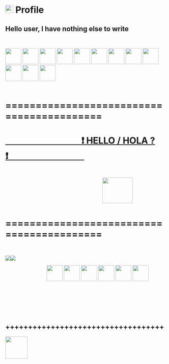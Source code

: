 # <img width="25" height="25" src="https://emojipedia-us.s3.dualstack.us-west-1.amazonaws.com/thumbs/160/emojidex/59/large-red-circle_1f534.png" /> Profile
## **Hello user, I have nothing else to write**
<br>

<code><a href="#" target="_blank"><img height="50" src="https://emoji.discord.st/emojis/12f7ae8e-54e9-4e0a-a247-f62ee670e8a5.gif"></a></code>
<code><a href="#" target="_blank"><img height="50" src="https://pa1.narvii.com/7238/6816864269b6a35b622fbf1e0fd07dc7311565fer1-375-300_hq.gif"></a></code>
<code><a href="#" target="_blank"><img height="50" src="https://emoji.discord.st/emojis/12f7ae8e-54e9-4e0a-a247-f62ee670e8a5.gif"></a></code>
<code><a href="#" target="_blank"><img height="50" src="https://emoji.discord.st/emojis/12f7ae8e-54e9-4e0a-a247-f62ee670e8a5.gif"></a></code>
<code><a href="#" target="_blank"><img height="50" src="https://pa1.narvii.com/7238/6816864269b6a35b622fbf1e0fd07dc7311565fer1-375-300_hq.gif"></a></code>
<code><a href="#" target="_blank"><img height="50" src="https://emoji.discord.st/emojis/12f7ae8e-54e9-4e0a-a247-f62ee670e8a5.gif"></a></code>
<code><a href="#" target="_blank"><img height="50" src="https://emoji.discord.st/emojis/12f7ae8e-54e9-4e0a-a247-f62ee670e8a5.gif"></a></code>
<code><a href="#" target="_blank"><img height="50" src="https://pa1.narvii.com/7238/6816864269b6a35b622fbf1e0fd07dc7311565fer1-375-300_hq.gif"></a></code>
<code><a href="#" target="_blank"><img height="50" src="https://emoji.discord.st/emojis/12f7ae8e-54e9-4e0a-a247-f62ee670e8a5.gif"></a></code>
<code><a href="#" target="_blank"><img height="50" src="https://emoji.discord.st/emojis/12f7ae8e-54e9-4e0a-a247-f62ee670e8a5.gif"></a></code>
<code><a href="#" target="_blank"><img height="50" src="https://pa1.narvii.com/7238/6816864269b6a35b622fbf1e0fd07dc7311565fer1-375-300_hq.gif"></a></code>
<code><a href="#" target="_blank"><img height="50" src="https://emoji.discord.st/emojis/12f7ae8e-54e9-4e0a-a247-f62ee670e8a5.gif"></a></code>
<br>
<br>

# ==========================================
# <a href="https://pnrtscr.com/gz5n0s">&nbsp;&nbsp;&nbsp;&nbsp;&nbsp;&nbsp;&nbsp;&nbsp;&nbsp;&nbsp;&nbsp;&nbsp;&nbsp;&nbsp;&nbsp;&nbsp;&nbsp;&nbsp;&nbsp;&nbsp;&nbsp;&nbsp;&nbsp;&nbsp;&nbsp;&nbsp;&nbsp;&nbsp;&nbsp;&nbsp;&nbsp;&nbsp;&nbsp;&nbsp;&nbsp;&nbsp;❗ HELLO / HOLA ? ❗&nbsp;&nbsp;&nbsp;&nbsp;&nbsp;&nbsp;&nbsp;&nbsp;&nbsp;&nbsp;&nbsp;&nbsp;&nbsp;&nbsp;&nbsp;&nbsp;&nbsp;&nbsp;&nbsp;&nbsp;&nbsp;&nbsp;&nbsp;&nbsp;&nbsp;&nbsp;&nbsp;&nbsp;&nbsp;&nbsp;&nbsp;&nbsp;&nbsp;&nbsp;&nbsp;&nbsp;</a>
# <p>&nbsp;&nbsp;&nbsp;&nbsp;&nbsp;&nbsp;&nbsp;&nbsp;&nbsp;&nbsp;&nbsp;&nbsp;&nbsp;&nbsp;&nbsp;&nbsp;&nbsp;&nbsp;&nbsp;&nbsp;&nbsp;&nbsp;&nbsp;&nbsp;&nbsp;&nbsp;&nbsp;&nbsp;&nbsp;&nbsp;&nbsp;&nbsp;&nbsp;&nbsp;&nbsp;&nbsp;&nbsp;&nbsp;&nbsp;&nbsp;&nbsp;&nbsp;&nbsp;&nbsp;&nbsp;&nbsp;<a href="#"><img width="95" height="80" src="https://gifimage.net/wp-content/uploads/2017/08/transparent-anime-gif-13.gif" /></a></p>
# ==========================================

<br>

<img src="https://cdn2.scratch.mit.edu/get_image/gallery/279661_200x130.png?v=1384064073.0"/><img src="https://cdn2.scratch.mit.edu/get_image/gallery/279661_200x130.png?v=1384064073.0"/>

<span>&nbsp;&nbsp;&nbsp;&nbsp;&nbsp;&nbsp;&nbsp;&nbsp;&nbsp;&nbsp;&nbsp;&nbsp;&nbsp;&nbsp;&nbsp;&nbsp;&nbsp;&nbsp;&nbsp;&nbsp;&nbsp;&nbsp;&nbsp;&nbsp;&nbsp;&nbsp;&nbsp;&nbsp;&nbsp;&nbsp;&nbsp;&nbsp;</span>
<code><a href="#"><img height="50" src="https://24.media.tumblr.com/df774b7fe6934b7749f6c686b94aced7/tumblr_mndp9xPVWO1r3japgo1_500.gif" /></a></code>
<code><a href="https://www.python.org/" target="_blank"><img height="50" src="https://www.vectorlogo.zone/logos/python/python-ar21.svg"></a></code>
<code><a href="https://www.linux.org/" target="_blank"><img height="50" src="https://www.vectorlogo.zone/logos/linux/linux-ar21.svg"></a></code>
<code><a href="https://www.javascript.com/" target="_blank"><img height="50" src="https://www.vectorlogo.zone/logos/javascript/javascript-ar21.svg"></a></code>
<code><a href="https://www.djangoproject.com/" target="_blank"><img height="50" src="https://www.vectorlogo.zone/logos/djangoproject/djangoproject-ar21.svg"></a></code>
<code><a href="#"><img height="50" src="https://24.media.tumblr.com/df774b7fe6934b7749f6c686b94aced7/tumblr_mndp9xPVWO1r3japgo1_500.gif" /></a></code>



<br><br><br>
<br>
<br>

  ## +++++++++++++++++++++++++++++++++++

<img height="70" src="https://backgroundcheckall.com/wp-content/uploads/2018/10/anime-gif-no-background.gif" />
<!---
ChronoLux616/ChronoLux616 is a ✨ special ✨ repository because its `README.md` (this file) appears on your GitHub profile.
You can click the Preview link to take a look at your changes.
--->
